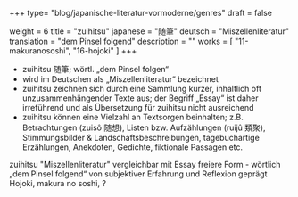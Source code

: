 +++
type= "blog/japanische-literatur-vormoderne/genres"
draft = false

weight = 6
title = "zuihitsu"
japanese = "随筆"
deutsch = "Miszellenliteratur"
translation = "dem Pinsel folgend"
description = ""
works = [
  "11-makuranososhi",
  "16-hojoki"
]
+++

- zuihitsu 随筆; wörtl. „dem Pinsel folgen“
- wird im Deutschen als „Miszellenliteratur“ bezeichnet
- zuihitsu zeichnen sich durch eine Sammlung kurzer, inhaltlich oft unzusammenhängender Texte aus;
der Begriff „Essay“ ist daher irreführend und als Übersetzung für zuihitsu nicht ausreichend
- zuihitsu können eine Vielzahl an Textsorgen beinhalten; z.B. Betrachtungen (zuisô 随想), Listen
bzw. Aufzählungen (ruijû 類聚), Stimmungsbilder & Landschaftsbeschreibungen, tagebuchartige
Erzählungen, Anekdoten, Gedichte, fiktionale Passagen etc.


zuihitsu
  "Miszellenliteratur" 
  vergleichbar mit Essay
  freiere Form - wörtlich „dem Pinsel folgend“
  von subjektiver Erfahrung und Reflexion geprägt
  Hojoki, makura no soshi, ?
